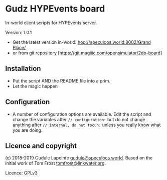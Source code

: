 Gudz HYPEvents board
=====================
In-world client scripts for HYPEvents server.

Version: 1.0.1
* Get the latest version in-world: [hop://speculoos.world:8002/Grand Place/](hop://speculoos.world:8002/Grand%20Place/)
* or from git repository [https://git.magiiic.com/opensimulator/2do-board]

Installation
-------------
* Put the script AND the README file into a prim.
* Let the magic happen

Configuration
-------------
* A number of configuration options are available. Edit the script and change the variables after `// configuration:` but do not change anything after `// internal, do not tocuh:` unless you really know what you are doing.

Licence and copyright
---------------------
(c) 2018-2019 Gudule Lapointe <gudule@speculoos.world>.
Based on the initial work of Tom Frost <tomfrost@linkwater.org>.

Licence: GPLv3